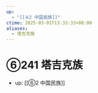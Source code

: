 ```yaml
---
up:
  - "[[⑥2 中国民族]]"
ctime: 2025-03-01T13:33:33+08:00
aliases:
  - 塔吉克族
---
```


# ⑥241 塔吉克族

- up: [[⑥2 中国民族]]
